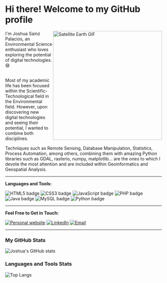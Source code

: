 # Hi there! Welcome to my GitHub profile
<img align="right" width="350px" height="350px" alt="Satellite Earth GIF" src="https://media.giphy.com/media/3ohs873OdgNQGu017G/giphy.gif">
<div align="left">
I'm Joshua Sainz Palacios, an Environmental Science enthusiast who loves exploring the potential of digital technologies. 😄
</br><br>

Most of my academic life has been focused within the Scientific-Technological field in the Environmental field. However, upon discovering new digital technologies and seeing their potential, I wanted to combine both disciplines.

Techniques such as Remote Sensing, Database Manipulation, Statistics, Process Automation, among others, combining them with amazing Python libraries such as GDAL, rasterio, numpy, matplotlib... are the ones to which I devote the most attention and are included within Geoinformatics and Geospatial Analysis.
</div>

---

**Languages and Tools:**

![HTML5 badge](https://img.shields.io/badge/HTML-5-orange) ![CSS3 badge](https://img.shields.io/badge/CSS-3-blue) ![JavaScript badge](https://img.shields.io/badge/JavaScript-ES6-yellow) ![PHP badge](https://img.shields.io/badge/PHP-8-purple) ![Java badge](https://img.shields.io/badge/Java-17-red) ![MySQL badge](https://img.shields.io/badge/SQL-MySQL-lightgrey) ![Python badge](https://img.shields.io/badge/Python-3.10-blue)

---

**Feel Free to Get in Touch:**

[![Personal website](https://img.icons8.com/fluent/48/000000/domain.png)](https://www.joshuasainzweb.com)
[![LinkedIn](https://img.icons8.com/fluent/48/000000/linkedin.png)](https://www.linkedin.com/in/joshua-sainz-palacios-791688186/)
[![Email](https://img.icons8.com/fluent/48/000000/gmail.png)](mailto:joshuasainz95@gmail.com)


---

### My GitHub Stats

![Joshua's GitHub stats](https://github-readme-stats.vercel.app/api?username=joshuasp95&show_icons=true&theme=radical)

### Languages and Tools Stats

![Top Langs](https://github-readme-stats.vercel.app/api/top-langs/?username=joshuasp95&layout=compact&langs_count=8)

